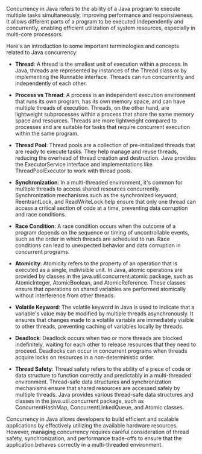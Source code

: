 Concurrency in Java refers to the ability of a Java program to execute multiple tasks simultaneously, improving performance and responsiveness. It allows different parts of a program to be executed independently and concurrently, enabling efficient utilization of system resources, especially in multi-core processors.

Here's an introduction to some important terminologies and concepts related to Java concurrency:

- **Thread**: A thread is the smallest unit of execution within a process. In Java, threads are represented by instances of the Thread class or by implementing the Runnable interface. Threads can run concurrently and independently of each other.


- **Process vs Thread**: A process is an independent execution environment that runs its own program, has its own memory space, and can have multiple threads of execution. Threads, on the other hand, are lightweight subprocesses within a process that share the same memory space and resources. Threads are more lightweight compared to processes and are suitable for tasks that require concurrent execution within the same program.


- **Thread Pool**: Thread pools are a collection of pre-initialized threads that are ready to execute tasks. They help manage and reuse threads, reducing the overhead of thread creation and destruction. Java provides the ExecutorService interface and implementations like ThreadPoolExecutor to work with thread pools.


- **Synchronization**: In a multi-threaded environment, it's common for multiple threads to access shared resources concurrently. Synchronization mechanisms such as the synchronized keyword, ReentrantLock, and ReadWriteLock help ensure that only one thread can access a critical section of code at a time, preventing data corruption and race conditions.


- **Race Condition**: A race condition occurs when the outcome of a program depends on the sequence or timing of uncontrollable events, such as the order in which threads are scheduled to run. Race conditions can lead to unexpected behavior and data corruption in concurrent programs.


- **Atomicity**: Atomicity refers to the property of an operation that is executed as a single, indivisible unit. In Java, atomic operations are provided by classes in the java.util.concurrent.atomic package, such as AtomicInteger, AtomicBoolean, and AtomicReference. These classes ensure that operations on shared variables are performed atomically without interference from other threads.


- **Volatile Keyword**: The volatile keyword in Java is used to indicate that a variable's value may be modified by multiple threads asynchronously. It ensures that changes made to a volatile variable are immediately visible to other threads, preventing caching of variables locally by threads.


- **Deadlock**: Deadlock occurs when two or more threads are blocked indefinitely, waiting for each other to release resources that they need to proceed. Deadlocks can occur in concurrent programs when threads acquire locks on resources in a non-deterministic order.


- **Thread Safety**: Thread safety refers to the ability of a piece of code or data structure to function correctly and predictably in a multi-threaded environment. Thread-safe data structures and synchronization mechanisms ensure that shared resources are accessed safely by multiple threads. Java provides various thread-safe data structures and classes in the java.util.concurrent package, such as ConcurrentHashMap, ConcurrentLinkedQueue, and Atomic classes.

Concurrency in Java allows developers to build efficient and scalable applications by effectively utilizing the available hardware resources. However, managing concurrency requires careful consideration of thread safety, synchronization, and performance trade-offs to ensure that the application behaves correctly in a multi-threaded environment.
